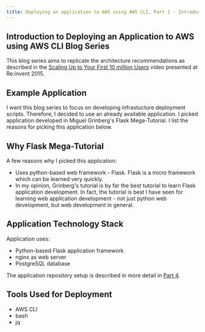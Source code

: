 ```yaml
---
title: Deploying an application to AWS using AWS CLI, Part 1 - Introduction
---
```


## Introduction to Deploying an Application to AWS using AWS CLI Blog Series

This blog series aims to replicate the architecture recommendations as described in the [Scaling Up to Your First 10 million Users](https://www.youtube.com/watch?v=vg5onp8TU6Q) video presented at Re:invent 2015.


## Example Application

I want this blog series to focus on developing infrastucture deployment scripts. Therefore, I decided to use an already available application. I picked application developed in Miguel Grinberg's Flask Mega-Tutorial. I list the reasons for picking this application below.

## Why Flask Mega-Tutorial

A few reasons why I picked this application:
* Uses python-based web framework - Flask. Flask is a micro framework which can be learned very quickly.
* In my opinion, Grinberg's tutorial is by far the best tutorial to learn Flask application development. In fact, the tutorial is best I have seen for learning web application development - not just python web development, but web development in general.


## Application Technology Stack

Application uses:
* Python-based Flask application framework
* nginx as web server
* PostgreSQL database

The application repository setup is described in more detail in [Part 4]().

## Tools Used for Deployment
* AWS CLI
* bash
* jq
